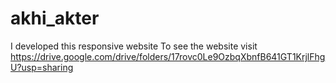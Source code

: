 # akhi_akter
I developed this responsive website To see the website visit  https://drive.google.com/drive/folders/17rovc0Le9OzbqXbnfB641GT1KrjlFhgU?usp=sharing
